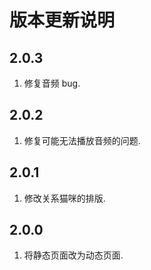# 版本更新说明

## 2.0.3

1. 修复音频 bug.

## 2.0.2

1. 修复可能无法播放音频的问题.

## 2.0.1

1. 修改关系猫咪的排版.

## 2.0.0

1. 将静态页面改为动态页面.
